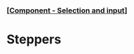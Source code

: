 ### [[Component - Selection and input](./human-interface-guidelines-markdown/component/selection-and-input.md)]  
  
# **Steppers**  

